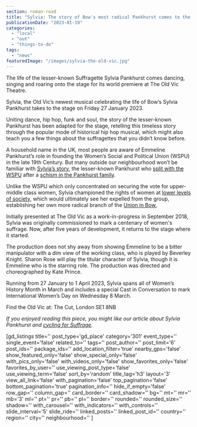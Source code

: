 ```yaml
---
section: roman-road
title: "Sylvia: The story of Bow's most radical Pankhurst comes to the Old Vic Theatre"
publicationDate: "2023-01-19"
categories: 
  - "local"
  - "out"
  - "things-to-do"
tags: 
  - "news"
featuredImage: "/images/sylvia-the-old-vic.jpg"
---
```


The life of the lesser-known Suffragette Sylvia Pankhurst comes dancing, singing and roaring onto the stage for its world premiere at The Old Vic Theatre. 

Sylvia, the Old Vic’s newest musical celebrating the life of Bow’s Sylvia Pankhurst takes to the stage on Friday 27 January 2023. 

Uniting dance, hip hop, funk and soul, the story of the lesser-known Pankhurst has been adapted for the stage, retelling this timeless story through the popular mode of historical hip hop musical, which might also teach you a few things about the suffragettes that you didn’t know before. 

A household name in the UK, most people are aware of Emmeline Pankhurst’s role in founding the Women’s Social and Political Union (WSPU) in the late 19th Century. But many outside our neighbourhood won’t be familiar with [Sylvia’s story](https://romanroadlondon.com/sylvia-pankhurst-natural-born-rebel-rachel-holmes-book-review/), the lesser-known Pankhurst who [split with the WSPU](https://romanroadlondon.com/sylvia-pankhursts-east-london-toy-factory/) after a [schism in the Pankhurst family](https://romanroadlondon.com/bows-suffragette-secrets-sylvia-pankhurst-east-end-suffrage/). 

Unlike the WSPU which only concentrated on securing the vote for upper-middle class women, Sylvia championed the rights of women at [lower levels of society](https://romanroadlondon.com/sylvia-pankhurst-womens-workers-dreadnought-newspaper-bow/), which would ultimately see her expelled from the group, establishing her own more radical branch of the [Union in Bow.](https://romanroadlondon.com/bows-suffragette-secrets-sylvia-pankhurst-east-end-suffrage/) 

Initially presented at The Old Vic as a work-in-progress in September 2018, Sylvia was originally commissioned to mark a centenary of women's suffrage. Now, after five years of development, it returns to the stage where it started.

The production does not shy away from showing Emmeline to be a bitter manipulator with a dim view of the working class, who is played by Beverley Knight. Sharon Rose will play the titular character of Sylvia, though it is Emmeline who is the starring role. The production was directed and choreographed by Kate Prince. 

Running from 27 January to 1 April 2023, Sylvia spans all of Women’s History Month in March and includes a special Cast in Conversation to mark International Women’s Day on Wednesday 8 March. 

Find the Old Vic at: The Cut, London SE1 8NB

_If you enjoyed reading this piece, you might like our article about Sylvia Pankhurst and [cycling for Suffrage](https://romanroadlondon.com/sylvia-pankhurst-cycling-suffrage/)._

\[gd\_listings title='' post\_type='gd\_place' category='301' event\_type='' single\_event='false' related\_to='' tags='' post\_author='' post\_limit='6' post\_ids='' package\_ids='' add\_location\_filter='true' nearby\_gps='false' show\_featured\_only='false' show\_special\_only='false' with\_pics\_only='false' with\_videos\_only='false' show\_favorites\_only='false' favorites\_by\_user='' use\_viewing\_post\_type='false' use\_viewing\_term='false' sort\_by='random' title\_tag='h3' layout='3' view\_all\_link='false' with\_pagination='false' top\_pagination='false' bottom\_pagination='true' pagination\_info='' hide\_if\_empty='false' row\_gap='' column\_gap='' card\_border='' card\_shadow='' bg='' mt='' mr='' mb='3' ml='' pt='' pr='' pb='' pl='' border='' rounded='' rounded\_size='' shadow='' with\_carousel='' with\_indicators='' with\_controls='' slide\_interval='5' slide\_ride='' linked\_posts='' linked\_post\_id='' country='' region='' city='' neighbourhood='' \]
